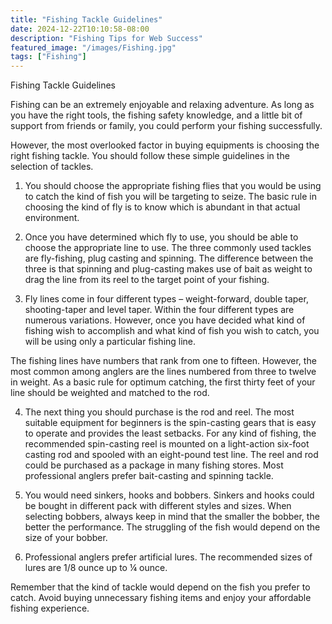 ```yaml
---
title: "Fishing Tackle Guidelines"
date: 2024-12-22T10:10:58-08:00
description: "Fishing Tips for Web Success"
featured_image: "/images/Fishing.jpg"
tags: ["Fishing"]
---
```


Fishing Tackle Guidelines


Fishing can be an extremely enjoyable and relaxing adventure.  As long as you have the right tools, the fishing safety knowledge, and a little bit of support from friends or family, you could perform your fishing successfully.

However, the most overlooked factor in buying equipments is choosing the right fishing tackle.  You should follow these simple guidelines in the selection of tackles.

1) You should choose the appropriate fishing flies that you would be using to catch the kind of fish you will be targeting to seize. The basic rule in choosing the kind of fly is to know which is abundant in that actual environment. 

2) Once you have determined which fly to use, you should be able to choose the appropriate line to use. The three commonly used tackles are fly-fishing, plug casting and spinning. The difference between the three is that spinning and plug-casting makes use of bait as weight to drag the line from its reel to the target point of your fishing. 

3) Fly lines come in four different types – weight-forward, double taper, shooting-taper and level taper. Within the four different types are numerous variations. However, once you have decided what kind of fishing wish to accomplish and what kind of fish you wish to catch, you will be using only a particular fishing line.

The fishing lines have numbers that rank from one to fifteen. However, the most common among anglers are the lines numbered from three to twelve in weight. As a basic rule for optimum catching, the first thirty feet of your line should be weighted and matched to the rod. 

4) The next thing you should purchase is the rod and reel. The most suitable equipment for beginners is the spin-casting gears that is easy to operate and provides the least setbacks. For any kind of fishing, the recommended spin-casting reel is mounted on a light-action six-foot casting rod and spooled with an eight-pound test line. The reel and rod could be purchased as a package in many fishing stores. Most professional anglers prefer bait-casting and spinning tackle.

5) You would need sinkers, hooks and bobbers. Sinkers and hooks could be bought in different pack with different styles and sizes. When selecting bobbers, always keep in mind that the smaller the bobber, the better the performance. The struggling of the fish would depend on the size of your bobber.

6) Professional anglers prefer artificial lures. The recommended sizes of lures are 1/8 ounce up to ¼ ounce.

Remember that the kind of tackle would depend on the fish you prefer to catch. Avoid buying unnecessary fishing items and enjoy your affordable fishing experience.

